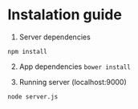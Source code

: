 # Instalation guide

1. Server dependencies
 
`npm install`


2. App dependencies
`bower install`


3. Running server (localhost:9000)

`node server.js`



